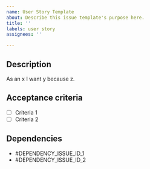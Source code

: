 ```yaml
---
name: User Story Template
about: Describe this issue template's purpose here.
title: ''
labels: user story
assignees: ''

---
```


## Description
As an x I want y because z.

## Acceptance criteria
- [ ] Criteria 1
- [ ] Criteria 2

## Dependencies
- #DEPENDENCY_ISSUE_ID_1
- #DEPENDENCY_ISSUE_ID_2
